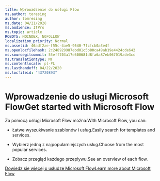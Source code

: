 ```yaml
---
title: Wprowadzenie do usługi Flow
ms.author: toresing
author: tomresing
ms.date: 04/21/2020
ms.audience: ITPro
ms.topic: article
ROBOTS: NOINDEX, NOFOLLOW
localization_priority: Normal
ms.assetid: 46adf2ae-f55c-4ae5-9540-7fcfcb0a3e4f
ms.openlocfilehash: 2c248929987ebd01c5b80ca49ab19e4424cde642
ms.sourcegitcommit: 55eff703a17e500681d8fa6a87eb067019ade3cc
ms.translationtype: MT
ms.contentlocale: pl-PL
ms.lasthandoff: 04/22/2020
ms.locfileid: "43720893"
---
```

# <a name="get-started-with-microsoft-flow"></a><span data-ttu-id="4261b-102">Wprowadzenie do usługi Microsoft Flow</span><span class="sxs-lookup"><span data-stu-id="4261b-102">Get started with Microsoft Flow</span></span>

<span data-ttu-id="4261b-103">Za pomocą usługi Microsoft Flow można:</span><span class="sxs-lookup"><span data-stu-id="4261b-103">With Microsoft Flow, you can:</span></span>
  
- <span data-ttu-id="4261b-104">Łatwe wyszukiwanie szablonów i usług.</span><span class="sxs-lookup"><span data-stu-id="4261b-104">Easily search for templates and services.</span></span>
    
- <span data-ttu-id="4261b-105">Wybierz jedną z najpopularniejszych usług.</span><span class="sxs-lookup"><span data-stu-id="4261b-105">Choose from the most popular services.</span></span>
    
- <span data-ttu-id="4261b-106">Zobacz przegląd każdego przepływu.</span><span class="sxs-lookup"><span data-stu-id="4261b-106">See an overview of each flow.</span></span>
    
[<span data-ttu-id="4261b-107">Dowiedz się więcej o usłudze Microsoft Flow</span><span class="sxs-lookup"><span data-stu-id="4261b-107">Learn more about Microsoft Flow</span></span>](https://go.microsoft.com/fwlink/?linkid=874446)
  

